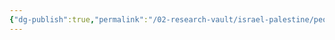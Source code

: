 ```yaml
---
{"dg-publish":true,"permalink":"/02-research-vault/israel-palestine/people/king-hussein/","created":"2025-08-22T20:59:17.272-04:00","updated":"2025-08-22T21:00:12.677-04:00"}
---
```


